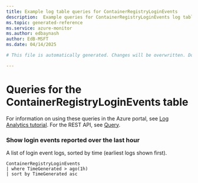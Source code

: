 ```yaml
---
title: Example log table queries for ContainerRegistryLoginEvents
description:  Example queries for ContainerRegistryLoginEvents log table
ms.topic: generated-reference
ms.service: azure-monitor
ms.author: edbaynash
author: EdB-MSFT
ms.date: 04/14/2025

# This file is automatically generated. Changes will be overwritten. Do not change this file directly. 

---
```


# Queries for the ContainerRegistryLoginEvents table

For information on using these queries in the Azure portal, see [Log Analytics tutorial](/azure/azure-monitor/logs/log-analytics-tutorial). For the REST API, see [Query](/rest/api/loganalytics/query).


### Show login events reported over the last hour  


A list of login event logs, sorted by time (earliest logs shown first).  

```query
ContainerRegistryLoginEvents
| where TimeGenerated > ago(1h)
| sort by TimeGenerated asc
```

